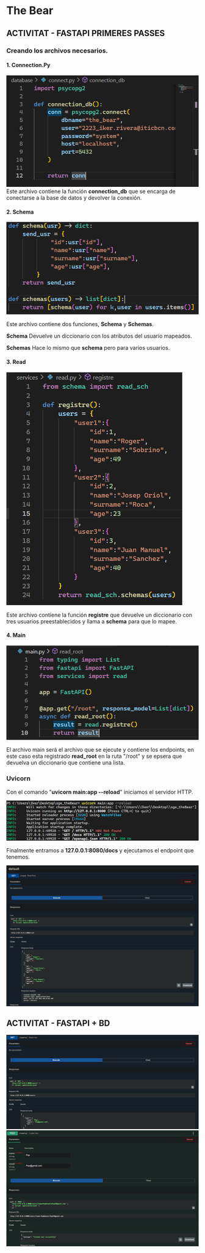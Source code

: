 # The Bear

## ACTIVITAT - FASTAPI PRIMERES PASSES
### Creando los archivos necesarios.
#### 1. Connection.Py

![Connection](imgs/connection_db.png)
Este archivo contiene la función **connection_db** que se encarga de conectarse a la base de datos y devolver la conexión.

#### 2. Schema

![Schema](imgs/schema.png)

Este archivo contiene dos funciones, **Schema** y **Schemas**. 

**Schema** Devuelve un diccionario con los atributos del usuario mapeados.

**Schemas** Hace lo mismo que **schema** pero para varios usuarios.

#### 3. Read

![Read](imgs/read.png)

Este archivo contiene la función **registre** que devuelve un diccionario con tres usuarios preestablecidos y llama a **schema** para que lo mapee.

#### 4. Main

![Read](imgs/main.png)

El archivo main será el archivo que se ejecute y contiene los endpoints, en este caso esta registrado **read_root** en la ruta "/root" y se epsera que devuelva un diccionario que contiene una lista. 

### Uvicorn

Con el comando "**uvicorn main:app --reload**" iniciamos el servidor HTTP.

![UvicornStart](imgs/uvicorn_start.png)

Finalmente entramos a **127.0.0.1:8080/docs** y ejecutamos el endpoint que tenemos.

![FastApiResult](imgs/fastapi_result.png)

## ACTIVITAT - FASTAPI + BD
![Get](imgs/get_users.png)
![Post](imgs/create_new_user.png)